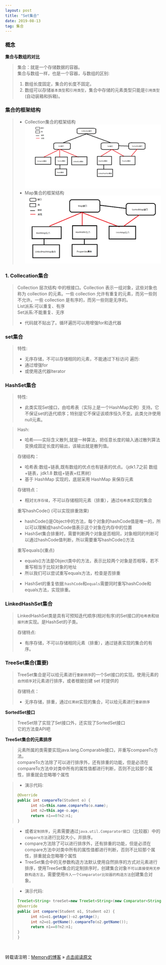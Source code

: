 ```yaml
---
layout: post
title: "Set集合"
date: 2019-08-13
tag: 集合
---
```

### 概念

**集合与数组的对比**

> 集合：就是一个存储数据的容器。<br>
> 集合与数组一样，也是一个容器，与数组的区别:<br>
> 1. 数组长度固定，集合的长度不固定。
> 2. 数组可以存储`基本类型`和`引用类型`，集合中存储的元素类型只能是`引用类型`(自动装箱和拆箱)。

### 集合的框架结构

> * Collection集合的框架结构
> ![Collection集合](/images/Collection集合.png)
> * Map集合的框架结构
> ![Map集合](/images/Map集合.png)

### 1. Collecation集合

> Collection 层次结构 中的根接口。Collection 表示一组对象，这些对象也称为 collection 的元素。一些 collection 允许有重复的元素，而另一些则不允许。一些 collection 是有序的，而另一些则是无序的。<br>
> List派系:可以重复、有序<br>
> Set派系:不能重复、无序
> * 代码就不贴出了。循环遍历可以用增强for和迭代器

### set集合

> 特性:<br>
> - 无序存储，不可以存储相同的元素，不能通过下标访问
> 遍历:
> - 通过增强for
> - 或使用迭代器Iterator

### HashSet集合

> 特性:
> - 此类实现Set接口，由哈希表（实际上是一个HashMap实例）支持。它不保证set的迭代顺序；特别是它不保证该顺序恒久不变。此类允许使用null元素。

> Hash:
> - 哈希——实际含义散列,就是一种算法，把任意长度的输入通过散列算法变换成固定长度的输出，该输出就是散列值。

> 存储结构：
> - 哈希表:数组+链表,既有数组的优点也有链表的优点。（jdk1.7之前 数组+链表，jdk1.8 数组+链表+红黑树）
> - 基于 HashMap 实现的，底层采用 HashMap 来保存元素

> 存储特点：
> - 相对`无序存储`，不可以存储相同元素（排重），通过`哈希表`实现的集合

> 重写hashCode() (可以实现排重效果)
> - hashCode()是Object中的方法，每个对象的hashCode值是唯一的，所以可以理解成hashCode值表示这个对象在内存中的位置
> - HashSet集合排重时，需要判断两个对象是否相同，对象相同的判断可以通过hashCode值判断，所以需要重写hashCode()方法

> 重写equals()(重点)
> - equals()方法是Object类中的方法，表示比较两个对象是否相等，若不重写相当于比较对象的地址
> - 所以我们可以尝试重写equals方法，检查是否排重

> * HashSet的重复依据:`hashCode`和`equals`需要同时重写hashCode和equals方法，实现排重。

### LinkedHashSet集合

> LinkedHashSet类是具有可预知迭代顺序(相对有序)的Set接口的`哈希表`和`链接列表`实现。是HashSet的子类。

> 存储特点:
> - 有序存储，不可以存储相同元素（排重），通过链表实现的集合的有序。

### TreeSet集合(重要)

> TreeSet集合是可以给元素进行`重新排序`的一个Set接口的实现。使用元素的`自然顺序`对元素进行排序，或者根据创建 set 时提供的

> 存储特点：
> - 无序存储，排重，通过`红黑树`实现的集合，可以给元素进行`重新排序`

**SortedSet接口**

> TreeSet除了实现了Set接口外，还实现了SortedSet接口<br>
> 它的方法查API吧

**TreeSet集合的元素排序**

> 元素所属的类需要实现java.lang.Comparable接口，并重写compareTo方法。<br>
> compareTo方法除了可以进行排序外，还有排重的功能，但是必须在compareTo方法中对类中所有的属性值都进行判断，否则不比较那个属性，排重就会忽略哪个属性

> * 演示代码:
> ```java
> @Override
> public int compareTo(Student o) {
>       int n1=this.name.compareTo(o.name);
>       int n2=this.age-o.age;
>       return n1==0?n2:n1;
> }
> ```

> - 或者`定制排序`，元素需要通过`java.util.Comparator接口`（比较器）中的`compare方法`进行比较大小，并排序。
> - compare方法除了可以进行排序外，还有排重的功能，但是必须在compare方法中对类中所有的属性值都进行判断，否则不比较那个属性，排重就会忽略哪个属性
> - TreeSet集合中的无参数构造方法默认使用自然排序的方式对元素进行排序，使用TreeSet集合的定制排序时，创建集合对象`不可以直接使用无参数构造方法`，需要使用`传入一个Comparator比较器的构造方法`创建集合对象。

> * 演示代码:
> ```java
>TreeSet<String> treeSet=new TreeSet<String>(new Comparator<String>() {
> @Override
> public int compare(Student o1, Student o2) {
>       int n1=o1.getAge()-o2.getAge();
>       int n2=o1.getName().compareTo(o2.getName());
>       return n1==0?n2:n1;
> }
>}
> ```

<br>

转载请注明：[Memory的博客](https://www.shendonghai.com) » [点击阅读原文](https://www.shendonghai.com/2018/04/Hibernate/) 